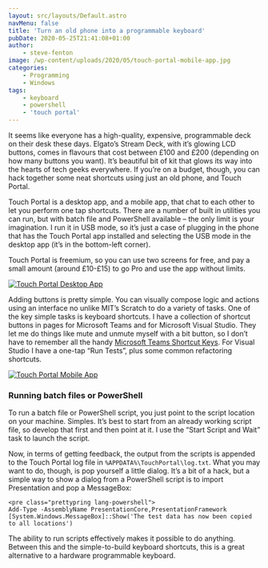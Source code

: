 ```yaml
---
layout: src/layouts/Default.astro
navMenu: false
title: 'Turn an old phone into a programmable keyboard'
pubDate: 2020-05-25T21:41:08+01:00
author:
    - steve-fenton
image: /wp-content/uploads/2020/05/touch-portal-mobile-app.jpg
categories:
    - Programming
    - Windows
tags:
    - keyboard
    - powershell
    - 'touch portal'
---
```


It seems like everyone has a high-quality, expensive, programmable deck on their desk these days. Elgato’s Stream Deck, with it’s glowing LCD buttons, comes in flavours that cost between £100 and £200 (depending on how many buttons you want). It’s beautiful bit of kit that glows its way into the hearts of tech geeks everywhere. If you’re on a budget, though, you can hack together some neat shortcuts using just an old phone, and Touch Portal.

Touch Portal is a desktop app, and a mobile app, that chat to each other to let you perform one tap shortcuts. There are a number of built in utilities you can run, but with batch file and PowerShell available – the only limit is your imagination. I run it in USB mode, so it’s just a case of plugging in the phone that has the Touch Portal app installed and selecting the USB mode in the desktop app (it’s in the bottom-left corner).

Touch Portal is freemium, so you can use two screens for free, and pay a small amount (around £10-£15) to go Pro and use the app without limits.

[![Touch Portal Desktop App](/img/2020/05/touch-portal.jpg)](https://www.stevefenton.co.uk/2020/05/turn-an-old-phone-into-a-programmable-keyboard/touch-portal/)

Adding buttons is pretty simple. You can visually compose logic and actions using an interface no unlike MIT’s Scratch to do a variety of tasks. One of the key simple tasks is keyboard shortcuts. I have a collection of shortcut buttons in pages for Microsoft Teams and for Microsoft Visual Studio. They let me do things like mute and unmute myself with a bit button, so I don’t have to remember all the handy [Microsoft Teams Shortcut Keys](https://www.stevefenton.co.uk/2020/03/microsoft-teams-what-microsoft-taught-me-this-week/). For Visual Studio I have a one-tap “Run Tests”, plus some common refactoring shortcuts.

[![Touch Portal Mobile App](/img/2020/05/touch-portal-mobile-app.jpg)](https://www.stevefenton.co.uk/2020/05/turn-an-old-phone-into-a-programmable-keyboard/touch-portal-mobile-app/)

### Running batch files or PowerShell

To run a batch file or PowerShell script, you just point to the script location on your machine. Simples. It’s best to start from an already working script file, so develop that first and then point at it. I use the “Start Script and Wait” task to launch the script.

Now, in terms of getting feedback, the output from the scripts is appended to the Touch Portal log file in `%APPDATA%\TouchPortal\log.txt`. What you may want to do, though, is pop yourself a little dialog. It’s a bit of a hack, but a simple way to show a dialog from a PowerShell script is to import Presentation and pop a MessageBox:

```
<pre class="prettypring lang-powershell">
Add-Type -AssemblyName PresentationCore,PresentationFramework
[System.Windows.MessageBox]::Show('The test data has now been copied to all locations')
```
The ability to run scripts effectively makes it possible to do anything. Between this and the simple-to-build keyboard shortcuts, this is a great alternative to a hardware programmable keyboard.